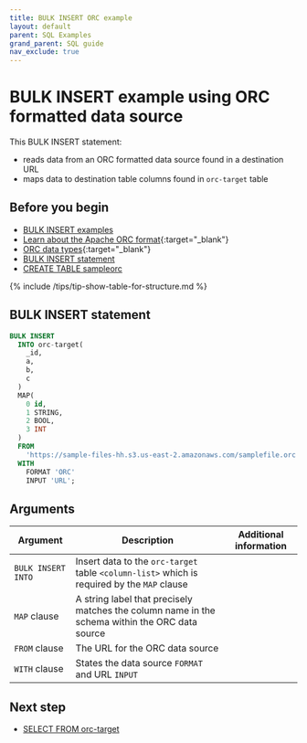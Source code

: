 ```yaml
---
title: BULK INSERT ORC example
layout: default
parent: SQL Examples
grand_parent: SQL guide
nav_exclude: true
---
```


# BULK INSERT example using ORC formatted data source

This BULK INSERT statement:
* reads data from an ORC formatted data source found in a destination URL
* maps data to destination table columns found in `orc-target` table

## Before you begin
* [BULK INSERT examples](/docs/sql-guide/examples/sql-eg-insert/sql-eg-insert-home#bulk-insert-statements)
* [Learn about the Apache ORC format](https://orc.apache.org/specification/){:target="_blank"}
* [ORC data types](https://orc.apache.org/docs/types.html){:target="_blank"}
* [BULK INSERT statement](/docs/sql-guide/statements/statement-insert-bulk)
* [CREATE TABLE sampleorc](/docs/sql-guide/examples/sql-eg-table/sql-eg-table-create-orc-target)

{% include /tips/tip-show-table-for-structure.md %}

## BULK INSERT statement

```sql
BULK INSERT
  INTO orc-target(
    _id,
    a,
    b,
    c
  )
  MAP(
    0 id,
    1 STRING,
    2 BOOL,
    3 INT
  )
  FROM
    'https://sample-files-hh.s3.us-east-2.amazonaws.com/samplefile.orc'
  WITH
    FORMAT 'ORC'
    INPUT 'URL';
```

## Arguments

| Argument | Description | Additional information |
|---|---|---|
| `BULK INSERT INTO` | Insert data to the `orc-target` table `<column-list>` which is required by the `MAP` clause |  |
| `MAP` clause | A string label that precisely matches the column name in the schema within the ORC data source |  |
| `FROM` clause | The URL for the ORC data source |  |
| `WITH` clause | States the data source `FORMAT` and URL `INPUT` |

## Next step

* [SELECT FROM orc-target](/docs/sql-guide/examples/sql-eg-select/sql-eg-select-from-orc-target)
